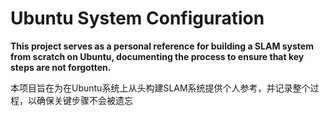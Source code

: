 # Ubuntu System Configuration

**This project serves as a personal reference for building a SLAM system from scratch on Ubuntu, documenting the process to ensure that key steps are not forgotten.**

本项目旨在为在Ubuntu系统上从头构建SLAM系统提供个人参考，并记录整个过程，以确保关键步骤不会被遗忘
